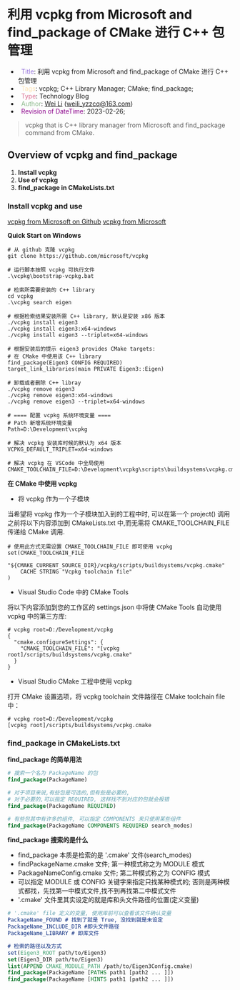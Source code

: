# 利用 vcpkg from Microsoft and find_package of CMake 进行 C++ 包管理

- &ensp;<span style="color:MediumPurple">Title</span>: 利用 vcpkg from Microsoft and find_package of CMake 进行 C++ 包管理
- &ensp;<span style="color:Moccasin">Tags</span>: vcpkg; C++ Library Manager; CMake; find_package;
- &ensp;<span style="color:PaleVioletRed">Type</span>: Technology Blog
- &ensp;<span style="color:DarkSeaGreen">Author</span>: [Wei Li](https://2694048168.github.io/blog/#/) (weili_yzzcq@163.com)
- &ensp;<span style="color:DarkMagenta">Revision of DateTime</span>: 2023-02-26;

> vcpkg that is C++ library manager from Microsoft and find_package command from CMake.

## Overview of vcpkg and find_package
1. **Install vcpkg**
2. **Use of vcpkg**
3. **find_package in CMakeLists.txt**

### **Install vcpkg and use**
[vcpkg from Microsoft on Github](https://github.com/microsoft/vcpkg)
[vcpkg from Microsoft](https://vcpkg.io/en/getting-started.html)

**Quick Start on Windows**
```shell
# 从 github 克隆 vcpkg
git clone https://github.com/microsoft/vcpkg

# 运行脚本按照 vcpkg 可执行文件
.\vcpkg\bootstrap-vcpkg.bat

# 检索所需要安装的 C++ library
cd vcpkg
.\vcpkg search eigen

# 根据检索结果安装所需 C++ library, 默认是安装 x86 版本
./vcpkg install eigen3
./vcpkg install eigen3:x64-windows
./vcpkg install eigen3 --triplet=x64-windows

# 根据安装后的提示 eigen3 provides CMake targets:
# 在 CMake 中使用该 C++ library
find_package(Eigen3 CONFIG REQUIRED)
target_link_libraries(main PRIVATE Eigen3::Eigen)

# 卸载或者删除 C++ libray
./vcpkg remove eigen3
./vcpkg remove eigen3:x64-windows
./vcpkg remove eigen3 --triplet=x64-windows

# ==== 配置 vcpkg 系统环境变量 ====
# Path 新增系统环境变量
Path=D:\Development\vcpkg

# 解决 vcpkg 安装库时候的默认为 x64 版本
VCPKG_DEFAULT_TRIPLET=x64-windows

# 解决 vcpkg 在 VSCode 中全局使用
CMAKE_TOOLCHAIN_FILE=D:\Development\vcpkg\scripts\buildsystems\vcpkg.cmake
```

**在 CMake 中使用 vcpkg**

- 将 vcpkg 作为一个子模块

当希望将 vcpkg 作为一个子模块加入到的工程中时, 可以在第一个 project() 调用之前将以下内容添加到 CMakeLists.txt 中,而无需将 CMAKE_TOOLCHAIN_FILE 传递给 CMake 调用.
```shell
# 使用此方式无需设置 CMAKE_TOOLCHAIN_FILE 即可使用 vcpkg
set(CMAKE_TOOLCHAIN_FILE 
    "${CMAKE_CURRENT_SOURCE_DIR}/vcpkg/scripts/buildsystems/vcpkg.cmake"
    CACHE STRING "Vcpkg toolchain file"
)
```

- Visual Studio Code 中的 CMake Tools

将以下内容添加到您的工作区的 settings.json 中将使 CMake Tools 自动使用 vcpkg 中的第三方库:
```shell
# vcpkg root=D:/Development/vcpkg
{
  "cmake.configureSettings": {
    "CMAKE_TOOLCHAIN_FILE": "[vcpkg root]/scripts/buildsystems/vcpkg.cmake"
  }
}
```

- Visual Studio CMake 工程中使用 vcpkg

打开 CMake 设置选项，将 vcpkg toolchain 文件路径在 CMake toolchain file 中：
```shell
# vcpkg root=D:/Development/vcpkg
[vcpkg root]/scripts/buildsystems/vcpkg.cmake
```

### **find_package in CMakeLists.txt**

**find_package 的简单用法**
```CMake
# 搜索一个名为 PackageName 的包
find_package(PackageName)

# 对于项目来说,有些包是可选的,但有些是必要的,
# 对于必要的,可以指定 REQUIRED, 这样找不到对应的包就会报错
find_package(PackageName REQUIRED)

# 有些包其中有许多的组件, 可以指定 COMPONENTS 来只使用某些组件
find_package(PackageName COMPONENTS REQUIRED search_modes)
```

**find_package 搜索的是什么**
- find_package 本质是检索的是 '.cmake' 文件(search_modes)
- findPackageName.cmake 文件; 第一种模式称之为 MODULE 模式
- PackageNameConfig.cmake 文件; 第二种模式称之为 CONFIG 模式
- 可以指定 MODULE 或 CONFIG 关键字来指定只找某种模式的; 否则是两种模式都找，先找第一中模式文件,找不到再找第二中模式文件
- '.cmake' 文件里其实设定的就是库和头文件路径的位置(定义变量)

```CMake
# '.cmake' file 定义的变量, 使用库前可以查看该文件确认变量
PackageName_FOUND # 找到了就是 True, 没找到就是未设定
PackageName_INCLUDE_DIR #即头文件路径
PackageName_LIBRARY # 即库文件

# 检索的路径以及方式
set(Eigen3_ROOT path/to/Eigen3)
set(Eigen3_DIR path/to/Eigen3)
list(APPEND CMAKE_MODULE_PATH /path/to/Eigen3Config.cmake)
find_package(PackageName [PATHS path1 [path2 ... ]])
find_package(PackageName [HINTS path1 [path2 ... ]])
```
